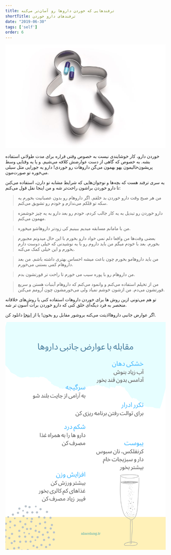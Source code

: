 ```yaml
---
title: ترفند‌هایی که خوردن داروها رو آسان‌تر می‌کنه
shortTitle: ترفند‌های دارو خوردن
date: "2019-06-30"
tags: ['self']
order: 6
---
```


![](./pills.jpg)

خوردن دارو، کار خوشایندی نیست به خصوص وقتی قراره برای مدت طولانی استفاده بشه. به خصوص که گاهی از دست عوارضش کلافه می‌شیم. و یا یه وقتایی وسط پریشون‌حالیمون یهو بهمون می‌گن داروهات رو خوردی! دارو یه جورایی مثل سیلی می‌خوره تو صورت‌مون.

یه سری ترفند هست که بچه‌ها و نوجوان‌هایی که شرایط مشابه تو دارن، استفاده می‌کنن تا دارو خوردن براشون راحت‌تر شه و من اینجا نقل قول می‌کنم:

> من هر صبح وقت دارو خوردن بد خلقم. اگر داروهام رو بدون عصبانیت بخورم یه سکه تو قلکم می‌ندازم و خودم رو تشویق می‌کنم.

> دارو خوردن رو تبدیل به یه کار جالب کردم، خودم رو بعد دارو به یه چیز خوشمزه مهمون می‌کنم.

> من با مامانم مسابقه میدیم ببینیم کی زودتر داروهاشو میخوره.

> بعضی وقت‌ها من واقعا دلم نمی خواد دارو بخورم با این حال میدونم مجبورم بخورم. بعد با خودم میگم من باید داروم رو با یه نوشیدنی که خیلی دوست دارم بخورم و این خیلی کمک می‌کنه.

> من باید داروهامو بخورم چون باعث میشه احساس بهتری داشته باشم. من بعد داروهام کمی بستنی می‌خورم.

> من داروهام رو با پوره سیب می خورم تا راحت تر قورتشون بدم.

> من از تخیلم استفاده می‌کنم و وانمود می‌کنم که داروهام آبنبات هستن و سریع قورتشون می‌دم. من ازشون خوشم نمیاد ولی می‌خورمشون چون آرومم می‌کنن.

تو هم می‌تونی ازین روش ها برای خوردن داروهات استفاده کنی یا روش‌های خلاقانه منحصر به فرد دیگه‌ای خلق کنی که دارو خوردن برات آسون تر شه.

اگر عوارض جانبی داروهااذیتت می‌کنه بروشور مقابل رو بخون! یا از
[اینجا](/side-effects.pdf)
 دانلود کن.

![مقابله با عوارض جانبی داروها](./side-effects.png)


<!-- https://www.instagram.com/p/BzVPGYjC1kd/ -->
<!-- https://www.instagram.com/p/BzInEdzBmy_/ -->